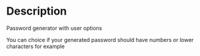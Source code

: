 # Description

Password generator with user options

You can choice if your generated password should have numbers or lower characters for example
